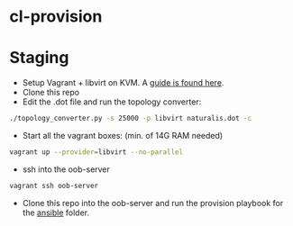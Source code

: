 # cl-provision

# Staging
- Setup Vagrant + libvirt on KVM. A [guide is found here](https://docs.cumulusnetworks.com/display/VX/Vagrant+and+Libvirt+with+KVM+or+QEMU).
- Clone this repo
- Edit the .dot file and run the topology converter:
```bash
./topology_converter.py -s 25000 -p libvirt naturalis.dot -c
```
- Start all the vagrant boxes: (min. of 14G RAM needed)
```bash
vagrant up --provider=libvirt --no-parallel
```
- ssh into the oob-server
```bash
vagrant ssh oob-server
```
- Clone this repo into the oob-server and run the provision playbook for the [ansible](../ansible/) folder.

